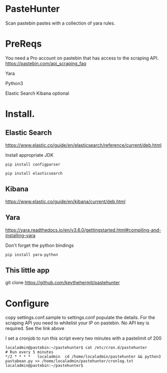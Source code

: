 # PasteHunter
Scan pastebin pastes with a collection of yara rules.

# PreReqs

You need a Pro account on pastebin that has access to the scraping API.
https://pastebin.com/api_scraping_faq

Yara

Python3

Elastic Search Kibana optional

# Install.

## Elastic Search
https://www.elastic.co/guide/en/elasticsearch/reference/current/deb.html

Install appropriate JDK 

```pip install configparser```

```pip install elasticsearch```

## Kibana
https://www.elastic.co/guide/en/kibana/current/deb.html

## Yara
https://yara.readthedocs.io/en/v3.6.0/gettingstarted.html#compiling-and-installing-yara

Don't forget the python bindings

```pip install yara-python```


## This little app
git clone https://github.com/kevthehermit/pastehunter

# Configure

copy settings.conf.sample to settings.conf
populate the details.
For the scraping API you need to whitelist your IP on pastebin. No API key is required. See the link above

I set a cronjob to run this script every two minutes with a pastelimit of 200

```
localadmin@pastebin:~/pastehunter$ cat /etc/cron.d/pastehunter
# Run every 5 minutes
*/2 * * * *   localadmin  cd /home/localadmin/pastehunter && python3 pastabean.py >> /home/localadmin/pastehunter/cronlog.txt
localadmin@pastebin:~/pastehunter$
```

